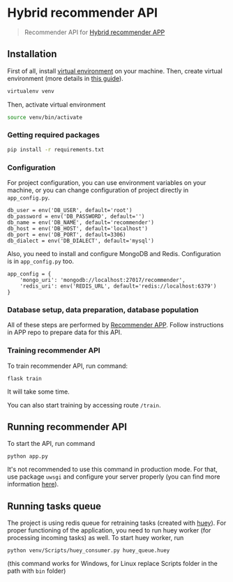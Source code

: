 # Hybrid recommender API

> Recommender API for [Hybrid recommender APP](https://github.com/Fir3st/hybrid-recommender-app)

## Installation

First of all, install [virtual environment](https://virtualenv.pypa.io/) on your machine.
Then, create virtual environment (more details in [this guide](https://docs.python-guide.org/dev/virtualenvs/)).

``` bash
virtualenv venv
```

Then, activate virtual environment

``` bash
source venv/bin/activate
```

### Getting required packages

``` bash
pip install -r requirements.txt
```

### Configuration

For project configuration, you can use environment variables on your machine, or you can change configuration of project directly in `app_config.py`.

```
db_user = env('DB_USER', default='root')
db_password = env('DB_PASSWORD', default='')
db_name = env('DB_NAME', default='recommender')
db_host = env('DB_HOST', default='localhost')
db_port = env('DB_PORT', default=3306)
db_dialect = env('DB_DIALECT', default='mysql')
```

Also, you need to install and configure MongoDB and Redis. Configuration is in `app_config.py` too.

```
app_config = {
    'mongo_uri': 'mongodb://localhost:27017/recommender',
    'redis_uri': env('REDIS_URL', default='redis://localhost:6379')
}
```

### Database setup, data preparation, database population

All of these steps are performed by [Recommender APP](https://github.com/Fir3st/hybrid-recommender-app).
Follow instructions in APP repo to prepare data for this API.

### Training recommender API

To train recommender API, run command:

```
flask train
```

It will take some time.

You can also start training by accessing route `/train`.

## Running recommender API

To start the API, run command

```
python app.py
```

It's not recommended to use this command in production mode. For that, use package `uwsgi` and configure your server properly (you can find more information [here](https://www.digitalocean.com/community/tutorials/how-to-serve-flask-applications-with-uswgi-and-nginx-on-ubuntu-18-04)).

## Running tasks queue

The project is using redis queue for retraining tasks (created with [huey](https://github.com/coleifer/huey)).  For proper functioning of the application, you need to run huey worker (for processing incoming tasks) as well. To start huey worker, run
```
python venv/Scripts/huey_consumer.py huey_queue.huey
```
(this command works for Windows, for Linux replace Scripts folder in the path with `bin` folder)
